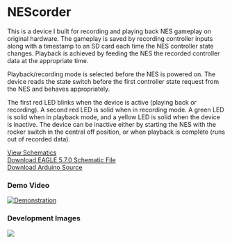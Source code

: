 NEScorder
=========

This is a device I built for recording and playing back NES gameplay on original hardware. The gameplay is saved by recording controller inputs along with a timestamp to an SD card each time the NES controller state changes. Playback is achieved by feeding the NES the recorded controller data at the appropriate time.

Playback/recording mode is selected before the NES is powered on. The device reads the state switch before the first controller state request from the NES and behaves appropriately.

The first red LED blinks when the device is active (playing back or recording). A second red LED is solid when in recording mode. A green LED is solid when in playback mode, and a yellow LED is solid when the device is inactive. The device can be inactive either by starting the NES with the rocker switch in the central off position, or when playback is complete (runs out of recorded data).

[View Schematics](https://raw.github.com/jeremyaburns/NEScorder/master/NEScorder_JAB_rev2.png)  
[Download EAGLE 5.7.0 Schematic File](https://github.com/jeremyaburns/NEScorder/raw/master/NEScorder_JAB_rev2.sch)  
[Download Arduino Source](https://raw.github.com/jeremyaburns/NEScorder/master/NEScorder.pde)

### Demo Video

[![Demonstration](http://img.youtube.com/vi/HrCzMA-UMKc/0.jpg)](http://www.youtube.com/watch?v=HrCzMA-UMKc)  

### Development Images

![](https://raw.github.com/jeremyaburns/NEScorder/master/NEScorder_JAB_rev2.png)

